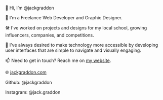 👋 Hi, I’m @jackgraddon

👀 I'm a Freelance Web Developer and Graphic Designer.

🛠 I've worked on projects and designs for my local school, growing influencers, companies, and competitions.

🌴 I've always desired to make technology more accessible by developing user interfaces that are simple to navigate and visually engaging.

📫 Need to get in touch? Reach me on [my website](https://jackgraddon.com/contact/).

🌐 [jackgraddon.com](https://jackgraddon.com/)

   Github: @jackgraddon
   
   Instagram: @jack.graddon
